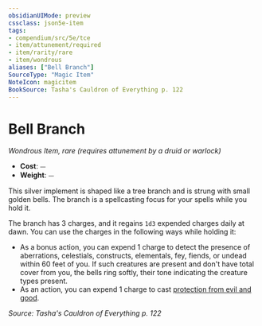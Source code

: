 ```yaml
---
obsidianUIMode: preview
cssclass: json5e-item
tags:
- compendium/src/5e/tce
- item/attunement/required
- item/rarity/rare
- item/wondrous
aliases: ["Bell Branch"]
SourceType: "Magic Item"
NoteIcon: magicitem
BookSource: Tasha's Cauldron of Everything p. 122
---
```

# Bell Branch
*Wondrous Item, rare (requires attunement by a druid or warlock)*  

- **Cost**: ⏤
- **Weight**: ⏤

This silver implement is shaped like a tree branch and is strung with small golden bells. The branch is a spellcasting focus for your spells while you hold it.

The branch has 3 charges, and it regains `1d3` expended charges daily at dawn. You can use the charges in the following ways while holding it:

- As a bonus action, you can expend 1 charge to detect the presence of aberrations, celestials, constructs, elementals, fey, fiends, or undead within 60 feet of you. If such creatures are present and don't have total cover from you, the bells ring softly, their tone indicating the creature types present.  
- As an action, you can expend 1 charge to cast [protection from evil and good](/2-Mechanics/CLI/spells/protection-from-evil-and-good.md).  

*Source: Tasha's Cauldron of Everything p. 122*